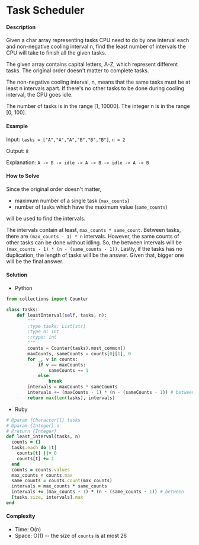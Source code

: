 # Task Scheduler

#### Description

Given a char array representing tasks CPU need to do by one interval each and non-negative cooling interval n, find the least number of intervals the CPU will take to finish all the given tasks.

The given array contains capital letters, A-Z, which represent different tasks. The original order doesn't matter to complete tasks.

The non-negative cooling interval, n, means that the same tasks must be at least n intervals apart. If there's no other tasks to be done during cooling interval, the CPU goes idle.

The number of tasks is in the range [1, 10000].
The integer n is in the range [0, 100].

#### Example
Input: `tasks = ["A","A","A","B","B","B"]`, `n = 2`

Output: `8`

Explanation: `A -> B -> idle -> A -> B -> idle -> A -> B`

#### How to Solve

Since the original order doesn't matter, 

- maximum number of a single task (`max_counts`)
- number of tasks which have the maximum value (`same_counts`)

will be used to find the intervals.

The intervals contain at least, `max_counts * same_count`. Between tasks, there are `(max_counts - 1) * n` intervals. However, the same counts of other tasks can be done without idling. So, the between intervals will be `(max_counts - 1) * (n - (same_counts - 1))`. Lastly, if the tasks has no duplication, the length of tasks will be the answer. Given that, bigger one will be the final answer.

#### Solution
- Python

```python
from collections import Counter

class Tasks:
    def leastInterval(self, tasks, n):
        """
        :type tasks: List[str]
        :type n: int
        :rtype: int
        """
        counts = Counter(tasks).most_common()
        maxCounts, sameCounts = counts[0][1], 0
        for _, v in counts:
            if v == maxCounts:
                sameCounts += 1
            else:
                break
        intervals = maxCounts * sameCounts
        intervals += (maxCounts - 1) * (n - (sameCounts - 1)) # between
        return max(len(tasks), intervals)
```

- Ruby

```ruby
# @param {Character[]} tasks
# @param {Integer} n
# @return {Integer}
def least_interval(tasks, n)
  counts = {}
  tasks.each do |t|
    counts[t] ||= 0
    counts[t] += 1
  end
  counts = counts.values
  max_counts = counts.max
  same_counts = counts.count(max_counts)
  intervals = max_counts * same_counts
  intervals += (max_counts - 1) * (n - (same_counts - 1)) # between
  [tasks.size, intervals].max
end
```

#### Complexity
- Time: O(n)
- Space: O(1) -- the size of `counts` is at most 26